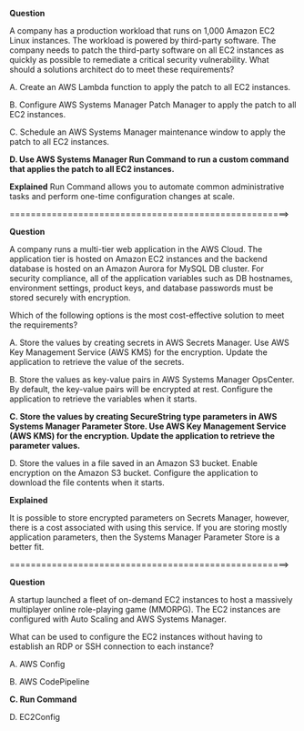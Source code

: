 **Question** 

A company has a production workload that runs on 1,000 Amazon EC2 Linux instances. The workload is powered by third-party software. The company needs to patch the third-party software on all EC2 instances as quickly as possible to remediate a critical security vulnerability.
What should a solutions architect do to meet these requirements?

A. Create an AWS Lambda function to apply the patch to all EC2 instances.

B. Configure AWS Systems Manager Patch Manager to apply the patch to all EC2 instances.

C. Schedule an AWS Systems Manager maintenance window to apply the patch to all EC2 instances.

**D. Use AWS Systems Manager Run Command to run a custom command that applies the patch to all EC2 instances.**

**Explained** Run Command allows you to automate common administrative tasks and perform one-time configuration changes at scale.

=====================================================>

**Question**

A company runs a multi-tier web application in the AWS Cloud. The application tier is hosted on Amazon EC2 instances and the backend database is hosted on an Amazon Aurora for MySQL DB cluster. For security compliance, all of the application variables such as DB hostnames, environment settings, product keys, and database passwords must be stored securely with encryption.

Which of the following options is the most cost-effective solution to meet the requirements?

A. Store the values by creating secrets in AWS Secrets Manager. Use AWS Key Management Service (AWS KMS) for the encryption. Update the application to retrieve the value of the secrets.

B. Store the values as key-value pairs in AWS Systems Manager OpsCenter. By default, the key-value pairs will be encrypted at rest. Configure the application to retrieve the variables when it starts.

**C. Store the values by creating SecureString type parameters in AWS Systems Manager Parameter Store. Use AWS Key Management Service (AWS KMS) for the encryption. Update the application to retrieve the parameter values.**

D. Store the values in a file saved in an Amazon S3 bucket. Enable encryption on the Amazon S3 bucket. Configure the application to download the file contents when it starts.

**Explained**

It is possible to store encrypted parameters on Secrets Manager, however, there is a cost associated with using this service. If you are storing mostly application parameters, then the Systems Manager Parameter Store is a better fit.

=====================================================>

**Question**

A startup launched a fleet of on-demand EC2 instances to host a massively multiplayer online role-playing game (MMORPG). The EC2 instances are configured with Auto Scaling and AWS Systems Manager. 

What can be used to configure the EC2 instances without having to establish an RDP or SSH connection to each instance?

A. AWS Config

B. AWS CodePipeline

**C. Run Command**

D. EC2Config